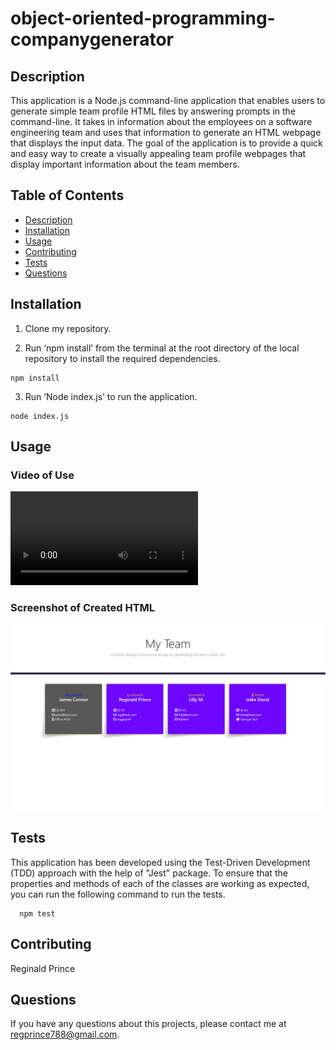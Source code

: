 # object-oriented-programming-companygenerator

  ## Description
  This application is a Node.js command-line application that enables users to generate simple team profile HTML files by answering prompts in the command-line. It takes in information about the employees on a software engineering team and uses that information to generate an HTML webpage that displays the input data. The goal of the application is to provide a quick and easy way to create a visually appealing team profile webpages that display important information about the team members.
  
  ## Table of Contents
  - [Description](#description)
  - [Installation](#installation)
  - [Usage](#usage)  
  - [Contributing](#contributing)
  - [Tests](#tests)
  - [Questions](#questions)
  
  ## Installation
  1. Clone my repository. 

  2. Run ‘npm install’ from the terminal at the root directory of the local repository to install the required dependencies.
  ```
  npm install
  ```
  3. Run ‘Node index.js’ to run the application.
  ```
  node index.js
  ```
  ## Usage

  
  ### Video of Use 

![Screenshot](./assets/videos/team-profile-generator.mp4)

  ### Screenshot of Created HTML

![Screenshot](./assets/images/myteam.jpg)

  ## Tests
  This application has been developed using the Test-Driven Development (TDD) approach with the help of "Jest" package. To ensure that the properties and methods of each of the classes are working as expected, you can run the following command to run the tests.

```
  npm test
```
  ## Contributing
  Reginald Prince
  
  ## Questions
  If you have any questions about this projects, please contact me at regprince788@gmail.com. 